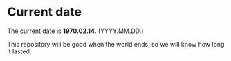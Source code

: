 # Current date

The current date is **1970.02.14.** (YYYY.MM.DD.)

This repository will be good when the world ends, so we will know how long it lasted.